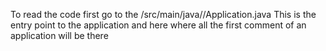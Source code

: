 To read the code first go to the <filename>/src/main/java/<filename>/<name>Application.java
This is the entry point to the application and here where all the first comment of an application will be there
